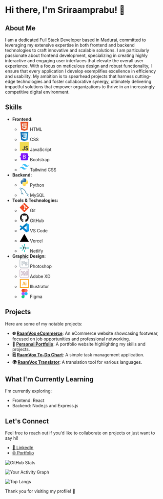 # Hi there, I'm Sriraamprabu! 👋

## About Me
I am a dedicated Full Stack Developer based in Madurai, committed to leveraging my extensive expertise in both frontend and backend technologies to craft innovative and scalable solutions. I am particularly passionate about frontend development, specializing in creating highly interactive and engaging user interfaces that elevate the overall user experience. With a focus on meticulous design and robust functionality, I ensure that every application I develop exemplifies excellence in efficiency and usability. My ambition is to spearhead projects that harness cutting-edge technologies and foster collaborative synergy, ultimately delivering impactful solutions that empower organizations to thrive in an increasingly competitive digital environment.


## Skills
- **Frontend:**
  - <img src="https://raw.githubusercontent.com/devicons/devicon/master/icons/html5/html5-original.svg" alt="HTML" width="30" height="30"/> HTML
  - <img src="https://raw.githubusercontent.com/devicons/devicon/master/icons/css3/css3-original.svg" alt="CSS" width="30" height="30"/> CSS
  - <img src="https://raw.githubusercontent.com/devicons/devicon/master/icons/javascript/javascript-original.svg" alt="JavaScript" width="30" height="30"/> JavaScript
  - <img src="https://raw.githubusercontent.com/devicons/devicon/master/icons/bootstrap/bootstrap-original.svg" alt="Bootstrap" width="30" height="30"/> Bootstrap
  - <img src="https://raw.githubusercontent.com/devicons/devicon/master/icons/tailwindcss/tailwindcss-plain.svg" alt="Tailwind CSS" width="30" height="30"/> Tailwind CSS
- **Backend:**
  - <img src="https://raw.githubusercontent.com/devicons/devicon/master/icons/python/python-original.svg" alt="Python" width="30" height="30"/> Python
  - <img src="https://raw.githubusercontent.com/devicons/devicon/master/icons/mysql/mysql-original.svg" alt="MySQL" width="30" height="30"/> MySQL
- **Tools & Technologies:**
  - <img src="https://raw.githubusercontent.com/devicons/devicon/master/icons/git/git-original.svg" alt="Git" width="30" height="30"/> Git
  - <img src="https://raw.githubusercontent.com/devicons/devicon/master/icons/github/github-original.svg" alt="GitHub" width="30" height="30"/> GitHub
  - <img src="https://raw.githubusercontent.com/devicons/devicon/master/icons/vscode/vscode-original.svg" alt="VS Code" width="30" height="30"/> VS Code
  - <img src="https://raw.githubusercontent.com/devicons/devicon/master/icons/vercel/vercel-original.svg" alt="Vercel" width="30" height="30"/> Vercel
  - <img src="https://raw.githubusercontent.com/devicons/devicon/master/icons/netlify/netlify-original.svg" alt="Netlify" width="30" height="30"/> Netlify
- **Graphic Design:**
  - <img src="https://raw.githubusercontent.com/devicons/devicon/master/icons/photoshop/photoshop-line.svg" alt="Photoshop" width="30" height="30"/> Photoshop
  - <img src="https://raw.githubusercontent.com/devicons/devicon/master/icons/xd/xd-line.svg" alt="Adobe XD" width="30" height="30"/> Adobe XD
  - <img src="https://raw.githubusercontent.com/devicons/devicon/master/icons/illustrator/illustrator-line.svg" alt="Illustrator" width="30" height="30"/> Illustrator
  - <img src="https://raw.githubusercontent.com/devicons/devicon/master/icons/figma/figma-original.svg" alt="Figma" width="30" height="30"/> Figma

## Projects
Here are some of my notable projects:

- **🌐 [RaamVox eCommerce](https://raamvox-footwear.vercel.app/)**: An eCommerce website showcasing footwear, focused on job opportunities and professional networking.
- **📁 [Personal Portfolio](https://sriraamprabu.vercel.app/)**: A portfolio website highlighting my skills and projects.
- **🗒️ [RaamVox To-Do Chart](https://raamvox-todo-chart.vercel.app/)**: A simple task management application.
- **🌍 [RaamVox Translator](https://raamvox-translator.vercel.app/)**: A translation tool for various languages.

## What I'm Currently Learning
I'm currently exploring:
- Frontend: React
- Backend: Node.js and Express.js

## Let's Connect
Feel free to reach out if you'd like to collaborate on projects or just want to say hi!

- [🔗 LinkedIn](https://www.linkedin.com/in/yourprofile)
- [🌐 Portfolio](https://raamvox-footwear.vercel.app/)

![GitHub Stats](https://github-readme-stats.vercel.app/api?username=itsmesri2k3&show_icons=true&theme=radical)

![Your Activity Graph](https://activity-graph.herokuapp.com/graph?username=yourusername&theme=react-dark)


![Top Langs](https://github-readme-stats.vercel.app/api/top-langs/?username=yourusername&theme=radical)


Thank you for visiting my profile! 🎉
